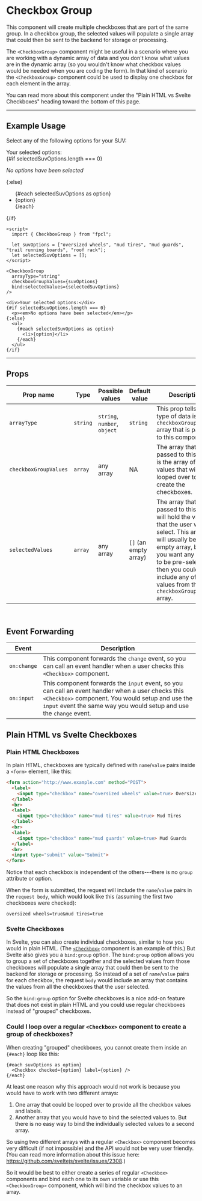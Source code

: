 <script lang="ts">
  import { CheckboxGroup } from "/src/lib";

  let suvOptions = ["oversized wheels", "mud tires", "mud guards", "trail running boards", "roof rack"];
  let selectedSuvOptions = [];
</script>

# Checkbox Group
This component will create multiple checkboxes that are part of the same group. In a checkbox group, the selected values will populate a single array that could then be sent to the backend for storage or processing. 

The `<CheckboxGroup>` component might be useful in a scenario where you are working with a dynamic array of data and you don't know what values are in the dynamic array (so you wouldn't know what checkbox values would be needed when you are coding the form). In that kind of scenario the `<CheckboxGroup>` component could be used to display one checkbox for each element in the array. 

You can read more about this component under the "Plain HTML vs Svelte Checkboxes" heading toward the bottom of this page.

---

## Example Usage

Select any of the following options for your SUV:
<CheckboxGroup
  arrayType="string"
  checkboxGroupValues={suvOptions}
  bind:selectedValues={selectedSuvOptions}
/>

<div>Your selected options:</div>
{#if selectedSuvOptions.length === 0}
  <p><em>No options have been selected</em></p>
{:else}
  <ul>
    {#each selectedSuvOptions as option}
      <li>{option}</li>
    {/each}
  </ul>
{/if}

```svelte
<script>
  import { CheckboxGroup } from "fpcl";

  let suvOptions = ["oversized wheels", "mud tires", "mud guards", "trail running boards", "roof rack"];
  let selectedSuvOptions = [];
</script>

<CheckboxGroup
  arrayType="string"
  checkboxGroupValues={suvOptions}
  bind:selectedValues={selectedSuvOptions}
/>

<div>Your selected options:</div>
{#if selectedSuvOptions.length === 0}
  <p><em>No options have been selected</em></p>
{:else}
  <ul>
    {#each selectedSuvOptions as option}
      <li>{option}</li>
    {/each}
  </ul>
{/if}
```

<hr>

## Props
| Prop name | Type | Possible values | Default value | Description |
| --------- | ---- | --------------- | ------------- | ----------- |
| `arrayType` | `string` | `string`, `number`, `object` | `string` | This prop tells what type of data is in the `checkboxGroupValues` array that is passed to this component. |
| `checkboxGroupValues` | `array` | any array | NA | The array that is passed to this prop is the array of values that will be looped over to create the checkboxes. |
| `selectedValues` | `array` | any array | `[]` (an empty array) | The array that is passed to this prop will hold the values that the user will select. This array will usually be an empty array, but if you want any values to be pre-selected, then you could include any of the values from the `checkboxGroupValues` array. |

<br>

## Event Forwarding
| Event | Description |
| ----- | ----------- |
| `on:change` | This component forwards the `change` event, so you can call an event handler when a user checks this `<Checkbox>` component. |
| `on:input` | This component forwards the `input` event, so you can call an event handler when a user checks this `<Checkbox>` component. You would setup and use the `input` event the same way you would setup and use the `change` event. |


## Plain HTML vs Svelte Checkboxes

### Plain HTML Checkboxes
In plain HTML, checkboxes are typically defined with `name`/`value` pairs inside a `<form>` element, like this:

```html
<form action="http://www.example.com" method="POST">
  <label>
  	<input type="checkbox" name="oversized wheels" value=true> Oversized Wheels
  </label>
  <br>
  <label>
  	<input type="checkbox" name="mud tires" value=true> Mud Tires
  </label>
  <br>
  <label>
  	<input type="checkbox" name="mud guards" value=true> Mud Guards
  </label>
  <br>
  <input type="submit" value="Submit">
</form>
```

Notice that each checkbox is independent of the others---there is no `group` attribute or option.

When the form is submitted, the request will include the `name`/`value` pairs in the `request body`, which would look like this (assuming the first two checkboxes were checked):

```
oversized wheels=true&mud tires=true 
```

### Svelte Checkboxes
In Svelte, you can also create individual checkboxes, similar to how you would in plain HTML. (The [`<Checkbox>`](/components/checkbox) component is an example of this.) But Svelte also gives you a `bind:group` option. The `bind:group` option allows you to group a set of checkboxes together and the selected values from those checkboxes will populate a single array that could then be sent to the backend for storage or processing. So instead of a set of `name`/`value` pairs for each checkbox, the request `body` would include an array that contains the values from all the checkboxes that the user selected.

So the `bind:group` option for Svelte checkboxes is a nice add-on feature that does not exist in plain HTML and you could use regular checkboxes instead of "grouped" checkboxes.

### Could I loop over a regular `<Checkbox>` component to create a group of checkboxes?
When creating "grouped" checkboxes, you cannot create them inside an `{#each}` loop like this:

```svelte
{#each suvOptions as option}
  <Checkbox checked={option} label={option} />
{/each}
```

At least one reason why this approach would not work is because you would have to work with two different arrays:
1. One array that could be looped over to provide all the checkbox values and labels.
2. Another array that you would have to bind the selected values to. But there is no easy way to bind the individually selected values to a second array.

So using two different arrays with a regular `<Checkbox>` component becomes very difficult (if not impossible) and the API would not be very user friendly. (You can read more information about this issue here: https://github.com/sveltejs/svelte/issues/2308.)

So it would be best to either create a series of regular `<Checkbox>` components and bind each one to its own variable or use this `<CheckboxGroup>` component, which will bind the checkbox values to an array.
